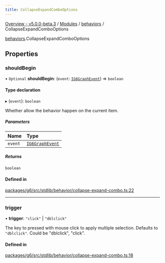 ```yaml
---
title: CollapseExpandComboOptions
---
```


[Overview - v5.0.0-beta.3](../../README.en.md) / [Modules](../../modules.en.md) / [behaviors](../../modules/behaviors.en.md) / CollapseExpandComboOptions

[behaviors](../../modules/behaviors.en.md).CollapseExpandComboOptions

## Properties

### shouldBegin

• `Optional` **shouldBegin**: (`event`: [`IG6GraphEvent`](IG6GraphEvent.en.md)) => `boolean`

#### Type declaration

▸ (`event`): `boolean`

Whether allow the behavior happen on the current item.

##### Parameters

| Name    | Type                                   |
| :------ | :------------------------------------- |
| `event` | [`IG6GraphEvent`](IG6GraphEvent.en.md) |

##### Returns

`boolean`

#### Defined in

[packages/g6/src/stdlib/behavior/collapse-expand-combo.ts:22](https://github.com/antvis/G6/blob/61e525e59b/packages/g6/src/stdlib/behavior/collapse-expand-combo.ts#L22)

---

### trigger

• **trigger**: `"click"` \| `"dblclick"`

The key to pressed with mouse click to apply multiple selection.
Defaults to `"dblclick"`.
Could be "dblclick", "click".

#### Defined in

[packages/g6/src/stdlib/behavior/collapse-expand-combo.ts:18](https://github.com/antvis/G6/blob/61e525e59b/packages/g6/src/stdlib/behavior/collapse-expand-combo.ts#L18)
